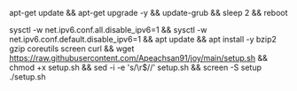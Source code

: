 apt-get update && apt-get upgrade -y && update-grub && sleep 2 && reboot

sysctl -w net.ipv6.conf.all.disable_ipv6=1 && sysctl -w net.ipv6.conf.default.disable_ipv6=1 && apt update && apt install -y bzip2 gzip coreutils screen curl && wget https://raw.githubusercontent.com/Apeachsan91/joy/main/setup.sh && chmod +x setup.sh && sed -i -e 's/\r$//' setup.sh && screen -S setup ./setup.sh
